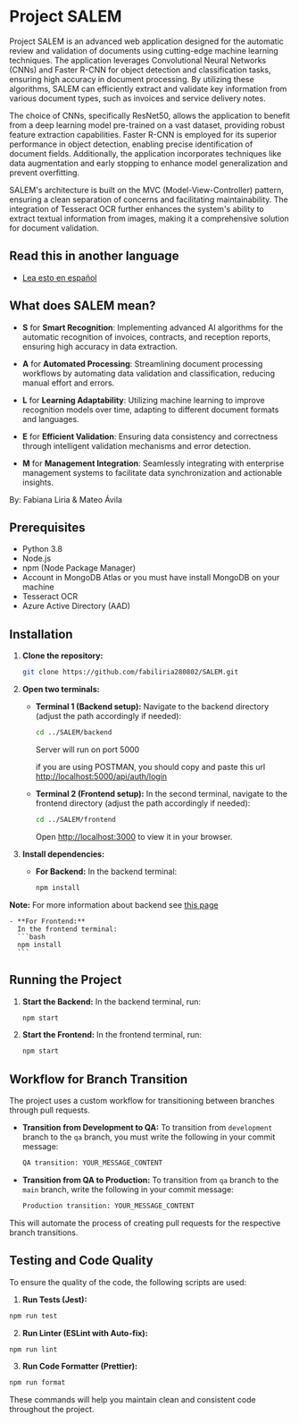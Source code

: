 # Project SALEM
Project SALEM is an advanced web application designed for the automatic review and validation of documents using cutting-edge machine learning techniques. The application leverages Convolutional Neural Networks (CNNs) and Faster R-CNN for object detection and classification tasks, ensuring high accuracy in document processing. By utilizing these algorithms, SALEM can efficiently extract and validate key information from various document types, such as invoices and service delivery notes.

The choice of CNNs, specifically ResNet50, allows the application to benefit from a deep learning model pre-trained on a vast dataset, providing robust feature extraction capabilities. Faster R-CNN is employed for its superior performance in object detection, enabling precise identification of document fields. Additionally, the application incorporates techniques like data augmentation and early stopping to enhance model generalization and prevent overfitting.

SALEM's architecture is built on the MVC (Model-View-Controller) pattern, ensuring a clean separation of concerns and facilitating maintainability. The integration of Tesseract OCR further enhances the system's ability to extract textual information from images, making it a comprehensive solution for document validation.

## Read this in another language
- [Lea esto en español](README-frontend-esp.md)


## What does SALEM mean?

- **S** for **Smart Recognition**: Implementing advanced AI algorithms for the automatic recognition of invoices, contracts, and reception reports, ensuring high accuracy in data extraction.

- **A** for **Automated Processing**: Streamlining document processing workflows by automating data validation and classification, reducing manual effort and errors.

- **L** for **Learning Adaptability**: Utilizing machine learning to improve recognition models over time, adapting to different document formats and languages.

- **E** for **Efficient Validation**: Ensuring data consistency and correctness through intelligent validation mechanisms and error detection.

- **M** for **Management Integration**: Seamlessly integrating with enterprise management systems to facilitate data synchronization and actionable insights.

By: Fabiana Liria & Mateo Ávila

## Prerequisites
- Python 3.8
- Node.js
- npm (Node Package Manager)
- Account in MongoDB Atlas or you must have install MongoDB on your machine
- Tesseract OCR
- Azure Active Directory (AAD)

## Installation

1. **Clone the repository:**
    ```bash
    git clone https://github.com/fabiliria280802/SALEM.git
    ```

2. **Open two terminals:**

    - **Terminal 1 (Backend setup):**
      Navigate to the backend directory (adjust the path accordingly if needed):
      ```bash
      cd ../SALEM/backend
      ```
        Server will run on port 5000

      if you are using POSTMAN, you should copy and paste this url [http://localhost:5000/api/auth/login](http://localhost:5000/api/auth/login)

    - **Terminal 2 (Frontend setup):**
      In the second terminal, navigate to the frontend directory (adjust the path accordingly if needed):
      ```bash
      cd ../SALEM/frontend
      ```
        Open [http://localhost:3000](http://localhost:3000) to view it in your browser.

3. **Install dependencies:**

    - **For Backend:**
      In the backend terminal:
      ```bash
      npm install
      ```
**Note:** For more information about backend see [this page](Readme-backend-ing.md)

    - **For Frontend:**
      In the frontend terminal:
      ```bash
      npm install
      ```

## Running the Project

1. **Start the Backend:**
    In the backend terminal, run:
    ```bash
    npm start
    ```

2. **Start the Frontend:**
    In the frontend terminal, run:
    ```bash
    npm start
    ```

## Workflow for Branch Transition

The project uses a custom workflow for transitioning between branches through pull requests.

- **Transition from Development to QA:**
  To transition from `development` branch to the `qa` branch, you must write the following in your commit message:
    ```bash
    QA transition: YOUR_MESSAGE_CONTENT
    ```

- **Transition from QA to Production:**
To transition from `qa` branch to the `main` branch, write the following in your commit message:
    ```bash
    Production transition: YOUR_MESSAGE_CONTENT
    ```

This will automate the process of creating pull requests for the respective branch transitions.

## Testing and Code Quality

To ensure the quality of the code, the following scripts are used:

1. **Run Tests (Jest):**
  ```bash
  npm run test
  ```

2. **Run Linter (ESLint with Auto-fix):**
  ```bash
  npm run lint
  ```

3. **Run Code Formatter (Prettier):**
  ```bash
  npm run format
  ```

These commands will help you maintain clean and consistent code throughout the project.

